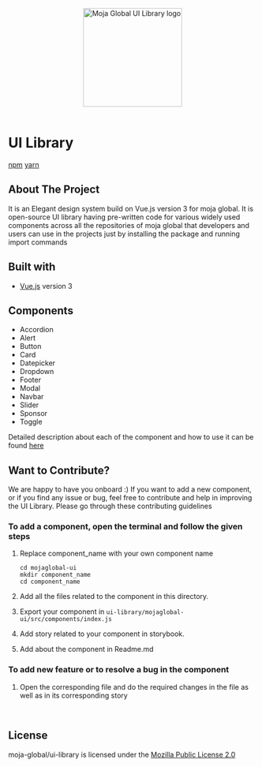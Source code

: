 <div align="center">
<img src="https://moja.global/wp-content/uploads/2021/03/Asset-66@4x.png" alt="Moja Global UI Library logo" height ="auto" width="200" /> 
</div>
<br />

# UI Library

 [npm](https://www.npmjs.com/package/@moja-global/mojaglobal-ui)   [yarn](https://yarnpkg.com/package/@moja-global/mojaglobal-ui)
## About The Project

It is an Elegant design system build on Vue.js version 3 for moja global. It is open-source UI library having pre-written code for various widely used components across all the repositories of moja global that developers and users can use in the projects just by installing the package and running import commands

## Built with

- [Vue.js](https://vuejs.org/) version 3

## Components 

- Accordion
- Alert
- Button
- Card
- Datepicker
- Dropdown
- Footer
- Modal
- Navbar
- Slider 
- Sponsor
- Toggle

Detailed description about each of the component and how to use it can be found  [here](https://ui-library-au5vxcs10-moja-global.vercel.app/?path=/story/example-accordion--primary)

## Want to Contribute? 
We are happy to have you onboard :) 
If you want to add a new component, or if you find any issue or bug, feel free to contribute and help in improving the UI Library. 
Please go through these contributing guidelines
 
 ### To add a component, open the terminal and follow the given steps
 
1. Replace component_name with your own component name
    ``` 
    cd mojaglobal-ui 
    mkdir component_name
    cd component_name  
    ```
 2. Add all the files related to the component in this directory.

3. Export your component in `ui-library/mojaglobal-ui/src/components/index.js`

4. Add story related to your component in storybook.

5. Add about the component in Readme.md

 ### To add new feature or to resolve a bug in the component
 1. Open the corresponding file and do the required changes in the file as well as in its corresponding story
 
 <br>

## License

moja-global/ui-library is licensed under the [Mozilla Public License 2.0](https://github.com/moja-global/ui-library/blob/main/LICENSE)


